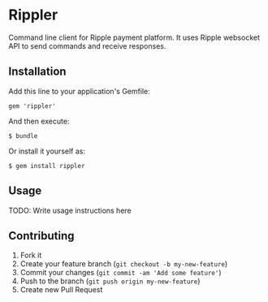 # Rippler

Command line client for Ripple payment platform. It uses Ripple websocket API to send commands and receive responses.

## Installation

Add this line to your application's Gemfile:

    gem 'rippler'

And then execute:

    $ bundle

Or install it yourself as:

    $ gem install rippler

## Usage

TODO: Write usage instructions here

## Contributing

1. Fork it
2. Create your feature branch (`git checkout -b my-new-feature`)
3. Commit your changes (`git commit -am 'Add some feature'`)
4. Push to the branch (`git push origin my-new-feature`)
5. Create new Pull Request
